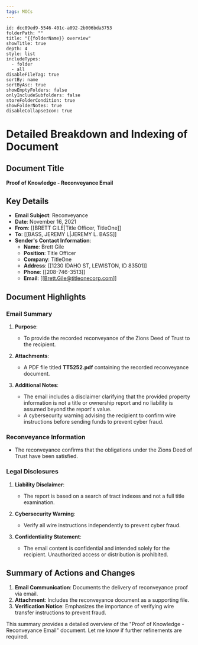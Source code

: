 ```yaml
---
tags: MOCs
---
```

```folder-overview
id: dcc89ed9-5546-401c-a092-2b006bda3753
folderPath: ""
title: "{{folderName}} overview"
showTitle: true
depth: 4
style: list
includeTypes:
  - folder
  - all
disableFileTag: true
sortBy: name
sortByAsc: true
showEmptyFolders: false
onlyIncludeSubfolders: false
storeFolderCondition: true
showFolderNotes: true
disableCollapseIcon: true
```

# Detailed Breakdown and Indexing of Document

## Document Title
**Proof of Knowledge - Reconveyance Email**

## Key Details
- **Email Subject**: Reconveyance
- **Date**: November 16, 2021
- **From**: [[BRETT GILE|Title Officer, TitleOne]]
- **To**: [[BASS, JEREMY L|JEREMY L. BASS]]
- **Sender's Contact Information**:
  - **Name**: Brett Gile
  - **Position**: Title Officer
  - **Company**: TitleOne
  - **Address**: [[1230 IDAHO ST, LEWISTON, ID 83501]]
  - **Phone**: [[208-746-3513]]
  - **Email**: [[Brett.Gile@titleonecorp.com]]

## Document Highlights

### Email Summary
1. **Purpose**:
   - To provide the recorded reconveyance of the Zions Deed of Trust to the recipient.

2. **Attachments**:
   - A PDF file titled **TT5252.pdf** containing the recorded reconveyance document.

3. **Additional Notes**:
   - The email includes a disclaimer clarifying that the provided property information is not a title or ownership report and no liability is assumed beyond the report's value.
   - A cybersecurity warning advising the recipient to confirm wire instructions before sending funds to prevent cyber fraud.

### Reconveyance Information
- The reconveyance confirms that the obligations under the Zions Deed of Trust have been satisfied.

### Legal Disclosures
1. **Liability Disclaimer**:
   - The report is based on a search of tract indexes and not a full title examination.

2. **Cybersecurity Warning**:
   - Verify all wire instructions independently to prevent cyber fraud.

3. **Confidentiality Statement**:
   - The email content is confidential and intended solely for the recipient. Unauthorized access or distribution is prohibited.

## Summary of Actions and Changes
1. **Email Communication**: Documents the delivery of reconveyance proof via email.
2. **Attachment**: Includes the reconveyance document as a supporting file.
3. **Verification Notice**: Emphasizes the importance of verifying wire transfer instructions to prevent fraud.

This summary provides a detailed overview of the "Proof of Knowledge - Reconveyance Email" document. Let me know if further refinements are required.

